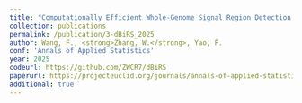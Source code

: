 ```yaml
---
title: "Computationally Efficient Whole-Genome Signal Region Detection for Quantitative and Binary Traits"
collection: publications
permalink: /publication/3-dBiRS_2025
author: Wang, F., <strong>Zhang, W.</strong>, Yao, F.
conf: 'Annals of Applied Statistics'
year: 2025
codeurl: https://github.com/ZWCR7/dBiRS
paperurl: https://projecteuclid.org/journals/annals-of-applied-statistics/volume-19/issue-2/Computationally-efficient-whole-genome-signal-region-detection-for-quantitative-and/10.1214/25-AOAS2029.full?tab=ArticleLink
additional: true
---
```

